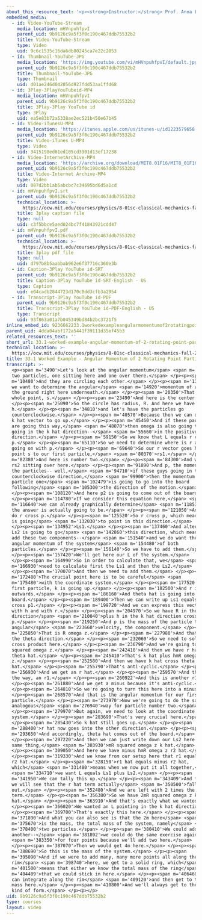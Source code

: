 ```yaml
---
about_this_resource_text: '<p><strong>Instructor:</strong> Prof. Anna Frebel</p>'
embedded_media:
  - id: Video-YouTube-Stream
    media_location: mHVnpuhfpvI
    parent_uid: 9b9126c9a5f3f0c190c467ddb75532b2
    title: Video-YouTube-Stream
    type: Video
    uid: 9c6c1535c16da6db80245ca7e22c2853
  - id: Thumbnail-YouTube-JPG
    media_location: 'https://img.youtube.com/vi/mHVnpuhfpvI/default.jpg'
    parent_uid: 9b9126c9a5f3f0c190c467ddb75532b2
    title: Thumbnail-YouTube-JPG
    type: Thumbnail
    uid: d01ae246d042056d927fdd53aa1ffd68
  - id: 3Play-3PlayYouTubeid-MP4
    media_location: mHVnpuhfpvI
    parent_uid: 9b9126c9a5f3f0c190c467ddb75532b2
    title: 3Play-3Play YouTube id
    type: 3Play
    uid: ea5e83b72a5338ae2ec521b450e67b45
  - id: Video-iTunesU-MP4
    media_location: 'https://itunes.apple.com/us/itunes-u/id1223579658'
    parent_uid: 9b9126c9a5f3f0c190c467ddb75532b2
    title: Video-iTunes U-MP4
    type: Video
    uid: 3415198ed61ed105cd3901d13ef17238
  - id: Video-InternetArchive-MP4
    media_location: 'https://archive.org/download/MIT8.01F16/MIT8_01F16_L33v01_360p.mp4'
    parent_uid: 9b9126c9a5f3f0c190c467ddb75532b2
    title: Video-Internet Archive-MP4
    type: Video
    uid: 087d2bb1ab5abcbc7c34695bd6d5a1cd
  - id: mHVnpuhfpvI.srt
    parent_uid: 9b9126c9a5f3f0c190c467ddb75532b2
    technical_location: >-
      https://ocw.mit.edu/courses/physics/8-01sc-classical-mechanics-fall-2016/week-11-angular-momentum/33.1-worked-example-angular-momentum-of-2-rotating-point-particles/33.1-worked-example-angular-momentum-of-2-rotating-point-particles/mHVnpuhfpvI.srt
    title: 3play caption file
    type: null
    uid: c3f5bbce5aed024bc7f41843921cdd47
  - id: mHVnpuhfpvI.pdf
    parent_uid: 9b9126c9a5f3f0c190c467ddb75532b2
    technical_location: >-
      https://ocw.mit.edu/courses/physics/8-01sc-classical-mechanics-fall-2016/week-11-angular-momentum/33.1-worked-example-angular-momentum-of-2-rotating-point-particles/33.1-worked-example-angular-momentum-of-2-rotating-point-particles/mHVnpuhfpvI.pdf
    title: 3play pdf file
    type: null
    uid: d797b8b5aabbab962e6f37716c360e3b
  - id: Caption-3Play YouTube id-SRT
    parent_uid: 9b9126c9a5f3f0c190c467ddb75532b2
    title: Caption-3Play YouTube id-SRT-English - US
    type: Caption
    uid: e04cadb2844723d170c0dd3cfb3a2954
  - id: Transcript-3Play YouTube id-PDF
    parent_uid: 9b9126c9a5f3f0c190c467ddb75532b2
    title: Transcript-3Play YouTube id-PDF-English - US
    type: Transcript
    uid: 93f863a01a7b045349bd84b2bc3721f5
inline_embed_id: 9236662233.1workedexampleangularmomentumof2rotatingpointparticles37021547
parent_uid: 4dda04abf172a5441f39111d35ef45b3
related_resources_text: ''
short_url: 33.1-worked-example-angular-momentum-of-2-rotating-point-particles
technical_location: >-
  https://ocw.mit.edu/courses/physics/8-01sc-classical-mechanics-fall-2016/week-11-angular-momentum/33.1-worked-example-angular-momentum-of-2-rotating-point-particles/33.1-worked-example-angular-momentum-of-2-rotating-point-particles
title: 33.1 Worked Example - Angular Momentum of 2 Rotating Point Particles
transcript: >-
  <p><span m='3490'>Let's look at the angular momentum</span> <span m='4930'>of
  two particles, one sitting here and one over there.</span> </p><p><span
  m='10480'>And they are circling each other.</span> </p><p><span m='13310'>And
  we want to determine the angular</span> <span m='14920'>momentum of a point on
  the ground right here underneath.</span> </p><p><span m='20350'>That's the
  whole point, s.</span> </p><p><span m='23490'>And here is the center.</span>
  </p><p><span m='25090'>So the circle has radius, R. And here we have a height,
  h.</span> </p><p><span m='34810'>and let's have the particles go
  counterclockwise.</span> </p><p><span m='40570'>Because then we can define our
  k hat vector to go up.</span> </p><p><span m='45460'>And if these particles
  are going this way,</span> <span m='48070'>then omega is also going to be
  going in the k hat direction--</span> <span m='55660'>in the positive k hat
  direction.</span> </p><p><span m='59150'>So we know that L equals r cross
  p.</span> </p><p><span m='65110'>So we need to determine where is r and what's
  going on with p.</span> </p><p><span m='69640'>So our r vector goes here from
  point s to our first particle,</span> <span m='80370'>rs1.</span> </p><p><span
  m='82380'>And here is number two.</span> </p><p><span m='84300'>And we have
  rs2 sitting over here.</span> </p><p><span m='91890'>And p, the momentum of
  the particles-- well,</span> <span m='94710'>if these guys going in the
  counterclockwise direction,</span> <span m='99900'>then the momentum of
  particle one</span> <span m='102479'>is going to go into the board
  following</span> <span m='105300'>the direction of the motion.</span>
  </p><p><span m='108120'>And here p2 is going to come out of the board.</span>
  </p><p><span m='114780'>If we consider this equation here,</span> <span
  m='116640'>we can already graphically determine</span> <span m='118530'>what
  the answer is actually going to be.</span> </p><p><span m='121050'>And so we
  do r cross p.</span> </p><p><span m='125520'>So r cross p, which means L. Ls1
  is going</span> <span m='132030'>to point in this direction.</span>
  </p><p><span m='134952'>Ls1.</span> </p><p><span m='137460'>And alternatively,
  Ls2 is going to go</span> <span m='142860'>this direction, which means if we
  add these two components--</span> <span m='151540'>and we do want the total
  angular momentum of the system</span> <span m='154480'>of both
  particles.</span> </p><p><span m='156140'>So we have to add them.</span>
  </p><p><span m='157420'>We'll get here our L of the system.</span>
  </p><p><span m='164990'>So in order to calculate that, we</span> <span
  m='166930'>need to calculate first the Ls1 and then the Ls2.</span>
  </p><p><span m='170070'>And then we need to add them.</span> </p><p><span
  m='172480'>The crucial point here is to be careful</span> <span
  m='175480'>with the coordinate system.</span> </p><p><span m='177520'>For the
  first particle, k is going up.</span> </p><p><span m='182500'>And r is going
  outwards.</span> </p><p><span m='186160'>And theta hat is going into the
  board.</span> </p><p><span m='189400'>Then we can write up Ls1 equals rs1
  cross p1.</span> </p><p><span m='199720'>And we can express this vector here
  with h and with r.</span> </p><p><span m='204970'>So we have R in the r hat
  direction</span> <span m='210040'>plus h in the k hat direction cross
  p.</span> </p><p><span m='219250'>And p is the mass of the particle times the
  angular</span> <span m='223660'>velocity, the component.</span> </p><p><span
  m='225850'>That is R omega z.</span> </p><p><span m='227980'>And that goes in
  the theta direction.</span> </p><p><span m='232060'>So we need to solve this
  cross product here.</span> </p><p><span m='236790'>And we're going to have mR
  squared omega z.</span> </p><p><span m='242410'>And then we have r hat cross
  theta hat.</span> </p><p><span m='245410'>That's k hat plus hmR omega
  z.</span> </p><p><span m='252580'>And then we have k hat cross theta
  hat.</span> </p><p><span m='255790'>That's anti-cyclic.</span> </p><p><span
  m='256930'>And we get an r hat.</span> </p><p><span m='259570'>And this is, by
  the way, an r1.</span> </p><p><span m='260922'>And this is another r1.</span>
  </p><p><span m='261880'>And we get a minus because it's anti-cyclic.</span>
  </p><p><span m='264810'>So we're going to turn this here into a minus.</span>
  </p><p><span m='268570'>And that is the angular momentum for our first
  particle.</span> </p><p><span m='273970'>Now we're going to do the same in an
  analogous</span> <span m='276940'>way for particle number two.</span>
  </p><p><span m='279970'>But again, we need to look at the coordinate
  system.</span> </p><p><span m='283690'>That's very crucial here.</span>
  </p><p><span m='285430'>So k hat still goes up.</span> </p><p><span
  m='288400'>r hat now goes into the other direction.</span> </p><p><span
  m='293650'>And accordingly, theta hat comes out of the board.</span>
  </p><p><span m='297220'>And then we can just write down our Ls2 here as the
  same thing,</span> <span m='303930'>mR squared omega z k hat.</span>
  </p><p><span m='309050'>And here we have minus hmR omega z r2 hat.</span>
  </p><p><span m='319330'>And we know from our setup here that r1 equals minus
  r2 hat.</span> </p><p><span m='328150'>r1 hat equals minus r2 hat,
  which</span> <span m='331480'>means when we now put it all together,</span>
  <span m='334710'>we want L equals Ls1 plus Ls2.</span> </p><p><span
  m='341950'>We can tally this up.</span> </p><p><span m='343409'>And from this,
  we will see that the r hat term actually</span> <span m='350500'>falls
  out.</span> </p><p><span m='352480'>And we are left with 2 times the first
  term.</span> </p><p><span m='356380'>So we have 2mR squared omega z k
  hat.</span> </p><p><span m='363910'>And that's exactly what we wanted.</span>
  </p><p><span m='366020'>We wanted an L pointing in the k hat direction.</span>
  </p><p><span m='369700'>That's exactly this here.</span> </p><p><span
  m='371890'>And what you can also see is that the 2m here</span> <span
  m='375670'>is the mass, the total mass of the system, namely</span> <span
  m='378400'>two particles.</span> </p><p><span m='380410'>We could add
  another--</span> <span m='381892'>we could do the same exercise again</span>
  <span m='383350'>for four points because we'll add two here.</span>
  </p><p><span m='387070'>Then we would get 4m here.</span> </p><p><span
  m='388690'>So this is the mass of the system.</span> </p><p><span
  m='395090'>And if we were to add many, many more points all along the
  rim</span> <span m='398740'>here, we get to a solid ring, which</span> <span
  m='401500'>means that either we know the total mass of the ring</span> <span
  m='404409'>that we could stick in here.</span> </p><p><span m='406460'>Or we
  can integrate along the rim</span> <span m='409120'>and then get to the total
  mass here.</span> </p><p><span m='410800'>And we'll always get to the same
  kind of form.</span> </p><p></p>
uid: 9b9126c9a5f3f0c190c467ddb75532b2
type: courses
layout: video
---
```


